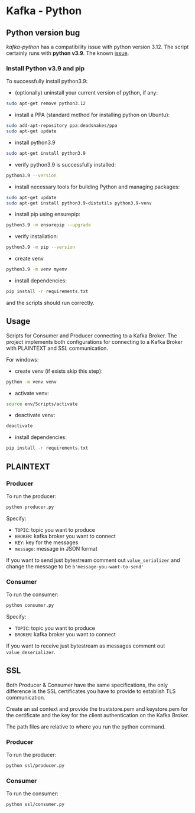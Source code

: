 # Kafka - Python

## Python version bug

_kafka-python_ has a compatibility issue with python version 3.12. The script certainly runs with **python v3.9**. The known [issue](https://github.com/dpkp/kafka-python/issues/2412).

### Install Python v3.9 and pip

To successfully install python3.9:
- (optionally) uninstall your current version of python, if any:
```bash
sudo apt-get remove python3.12
```
- install a PPA (standard method for installing python on Ubuntu):
```bash
sudo add-apt-repository ppa:deadsnakes/ppa
sudo apt-get update
```
- install python3.9
```bash
sudo apt-get install python3.9
```
- verify python3.9 is successfully installed:
```bash
python3.9 --version
```
- install necessary tools for building Python and managing packages:
```bash
sudo apt-get update
sudo apt-get install python3.9-distutils python3.9-venv
```

- install pip using ensurepip:
```bash
python3.9 -m ensurepip --upgrade
```

- verify installation:
```bash
python3.9 -m pip --version
```

- create venv
```bash
python3.9 -m venv myenv
```

- install dependencies:
```bash
pip install -r requirements.txt
```

and the scripts should run correctly.

## Usage
Scripts for Consumer and Producer connecting to a Kafka Broker.
The project implements both configurations for connecting to a Kafka Broker
with PLAINTEXT and SSL communication.

For windows:

- create venv (if exists skip this step):

```bash
python -m venv venv
```

- activate venv:

```bash
source env/Scripts/activate
```

- deactivate venv:

```bash
deactivate
```

- install dependencies:

```bash
pip install -r requirements.txt
```

## PLAINTEXT

### Producer

To run the producer:

```bash
python producer.py
```

Specify:

- `TOPIC`: topic you want to produce
- `BROKER`: kafka broker you want to connect
- `KEY`: key for the messages
- `message`: message in JSON format

If you want to send just bytestream comment out `value_serializer` and change the message to be `b'message-you-want-to-send'`

### Consumer

To run the consumer:

```bash
python consumer.py
```

Specify:

- `TOPIC`: topic you want to produce
- `BROKER`: kafka broker you want to connect

If you want to receive just bytestream as messages comment out `value_deserializer`.

## SSL

Both Producer & Consumer have the same specifications, the only difference is the SSL certificates you have to provide to establish TLS communication.

Create an ssl context and provide the truststore.pem and keystore.pem for the certificate and the key for the client authentication on the Kafka Broker.

The path files are relative to where you run the python command.

### Producer

To run the producer:

```bash
python ssl/producer.py
```

### Consumer

To run the consumer:

```bash
python ssl/consumer.py
```
